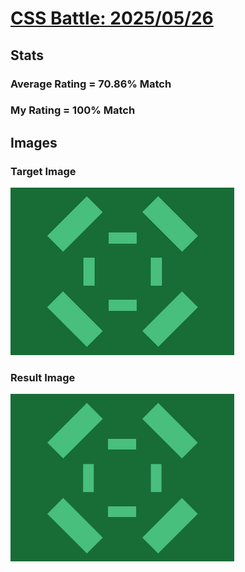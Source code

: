 # [CSS Battle: 2025/05/26](https://cssbattle.dev/play/2ZHacHNgLjfK91OZFvXX)

## Stats

### Average Rating = 70.86% Match

### My Rating = 100% Match

## Images

### Target Image

![](./images/target.png)

### Result Image

![](./images/result.png)
